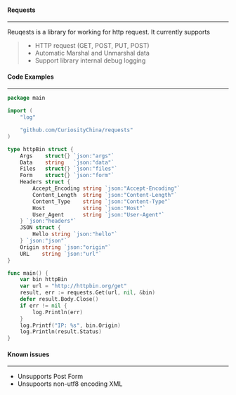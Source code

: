 #### **Requests**
-----
Reuqests is a library for working for http request. It currently supports
  > - HTTP request (GET, POST, PUT, POST)
  > - Automatic Marshal and Unmarshal data
  > - Support library internal debug logging



#### **Code Examples**
-----
``` go
package main

import (
	"log"

	"github.com/CuriosityChina/requests"
)

type httpBin struct {
	Args    struct{} `json:"args"`
	Data    string   `json:"data"`
	Files   struct{} `json:"files"`
	Form    struct{} `json:"form"`
	Headers struct {
		Accept_Encoding string `json:"Accept-Encoding"`
		Content_Length  string `json:"Content-Length"`
		Content_Type    string `json:"Content-Type"`
		Host            string `json:"Host"`
		User_Agent      string `json:"User-Agent"`
	} `json:"headers"`
	JSON struct {
		Hello string `json:"hello"`
	} `json:"json"`
	Origin string `json:"origin"`
	URL    string `json:"url"`
}

func main() {
	var bin httpBin
	var url = "http://httpbin.org/get"
	result, err := requests.Get(url, nil, &bin)
    defer result.Body.Close()
	if err != nil {
		log.Println(err)
	}
	log.Printf("IP: %s", bin.Origin)
	log.Println(result.Status)
}

```

#### **Known issues**
-----
 - Unsupports Post Form
 - Unsupoorts non-utf8 encoding XML
